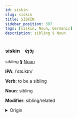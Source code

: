 ```yaml
---
id: siskin
slug: siskin
title: SİSKİN
sidebar_position: 397
tags: [siskin, Noun, Germanic]
description: sibling § Noun
---
```


### siskin&emsp;<span kind="abugida">ɐ́ȷɔ̃ȷ</span>

*sibling* **§** [Noun](../../tags/Noun)

**IPA**: /ˈsɪs.kɪn/

**Verb**: to be a sibling

**Noun**: sibling

**Modifier**: sibling/related

<details>
    <summary>Origin</summary>
    Iclandic systkin /ˈsɪs(t)kɪːn/<br/>
    <em>Germanic Language Family</em>
</details>